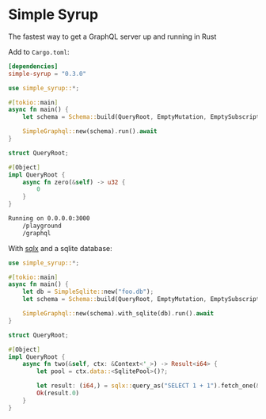 # Simple Syrup

The fastest way to get a GraphQL server up and running in Rust

Add to `Cargo.toml`:

```toml
[dependencies]
simple-syrup = "0.3.0"
```

```rust
use simple_syrup::*;

#[tokio::main]
async fn main() {
    let schema = Schema::build(QueryRoot, EmptyMutation, EmptySubscription);

    SimpleGraphql::new(schema).run().await
}

struct QueryRoot;

#[Object]
impl QueryRoot {
    async fn zero(&self) -> u32 {
        0
    }
}
```

```bash
Running on 0.0.0.0:3000
    /playground
    /graphql
```

With [sqlx](https://crates.io/crates/sqlx) and a sqlite database: 

```rust
use simple_syrup::*;

#[tokio::main]
async fn main() {
    let db = SimpleSqlite::new("foo.db");
    let schema = Schema::build(QueryRoot, EmptyMutation, EmptySubscription);

    SimpleGraphql::new(schema).with_sqlite(db).run().await
}

struct QueryRoot;

#[Object]
impl QueryRoot {
    async fn two(&self, ctx: &Context<'_>) -> Result<i64> {
        let pool = ctx.data::<SqlitePool>()?;

        let result: (i64,) = sqlx::query_as("SELECT 1 + 1").fetch_one(&*pool).await?;
        Ok(result.0)
    }
}
```
